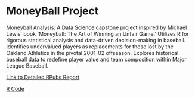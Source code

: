 # MoneyBall Project

Moneyball Analysis: A Data Science capstone project inspired by Michael Lewis' book 'Moneyball: The Art of Winning an Unfair Game.' Utilizes R for rigorous statistical analysis and data-driven decision-making in baseball. Identifies undervalued players as replacements for those lost by the Oakland Athletics in the pivotal 2001-02 offseason. Explores historical baseball data to redefine player value and team composition within Major League Baseball.

[Link to Detailed RPubs Report](https://rpubs.com/Anoop-S-Hari/1128912)

[R Code](https://github.com/AnoopHari/PortfolioProjects/blob/main/R%20Projects/Project%206/Money%20Ball%20Project.R)
